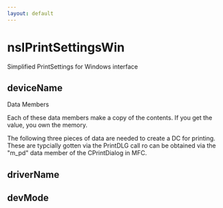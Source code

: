 ```yaml
---
layout: default
---
```


# nsIPrintSettingsWin #

Simplified PrintSettings for Windows interface 


## deviceName ##

Data Members

Each of these data members make a copy 
of the contents. If you get the value, 
you own the memory.

The following three pieces of data are needed
to create a DC for printing. These are typcially 
gotten via the PrintDLG call ro can be obtained
via the "m_pd" data member of the CPrintDialog
in MFC.


## driverName ##

## devMode ##
